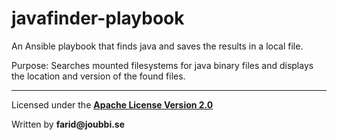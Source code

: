 # javafinder-playbook
An Ansible playbook that finds java and saves the results in a local file.

Purpose:  Searches mounted filesystems for java binary files and displays the location and version of the found files.

___

Licensed under the [__Apache License Version 2.0__](https://www.apache.org/licenses/LICENSE-2.0)

Written by __farid@joubbi.se__
